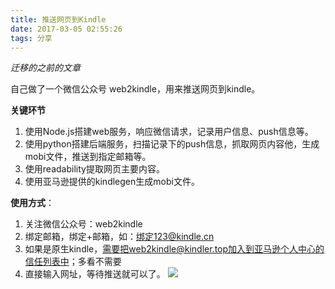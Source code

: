 ```yaml
---
title: 推送网页到Kindle
date: 2017-03-05 02:55:26
tags: 分享
---
```


*迁移的之前的文章*

自己做了一个微信公众号 web2kindle，用来推送网页到kindle。

**关键环节**

1. 使用Node.js搭建web服务，响应微信请求，记录用户信息、push信息等。
2. 使用python搭建后端服务，扫描记录下的push信息，抓取网页内容他，生成mobi文件，推送到指定邮箱等。
3. 使用readability提取网页主要内容。
4. 使用亚马逊提供的kindlegen生成mobi文件。

**使用方式**：

1. 关注微信公众号：web2kindle
2. 绑定邮箱，绑定+邮箱，如：绑定123@kindle.cn
3. 如果是原生kindle，需要把web2kindle@kindler.top加入到亚马逊个人中心的信任列表中；多看不需要
4. 直接输入网址，等待推送就可以了。
![](http://7xrcvy.com1.z0.glb.clouddn.com/efei-ghost-web2kindle-wxgzh.jpg)